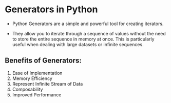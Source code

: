 # Generators in Python
- Python Generators are a simple and powerful tool for creating iterators. 

- They allow you to iterate through a sequence of values without the need to store the entire sequence in memory at once. This is particularly useful when dealing with large datasets or infinite sequences.

## Benefits of Generators:

1. Ease of Implementation
2. Memory Efficiency
3. Represent Infinite Stream of Data
4. Composability
5. Improved Performance